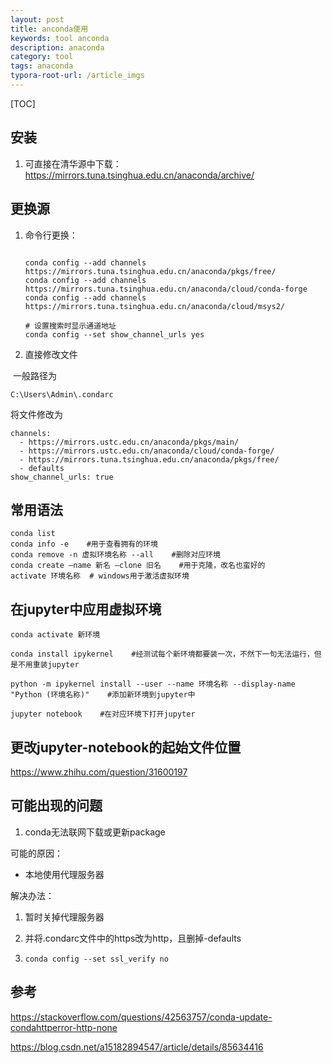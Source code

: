 ```yaml
---
layout: post
title: anconda使用
keywords: tool anconda
description: anaconda
category: tool
tags: anaconda
typora-root-url: /article_imgs
---
```


[TOC]

##  安装

1. 可直接在清华源中下载：https://mirrors.tuna.tsinghua.edu.cn/anaconda/archive/


## 更换源

1. 命令行更换：

   ```
   
   conda config --add channels https://mirrors.tuna.tsinghua.edu.cn/anaconda/pkgs/free/
   conda config --add channels https://mirrors.tuna.tsinghua.edu.cn/anaconda/cloud/conda-forge 
   conda config --add channels https://mirrors.tuna.tsinghua.edu.cn/anaconda/cloud/msys2/
   
   # 设置搜索时显示通道地址
   conda config --set show_channel_urls yes
   ```

2. 直接修改文件

​                 一般路径为

```
C:\Users\Admin\.condarc
```

将文件修改为

```
channels:
  - https://mirrors.ustc.edu.cn/anaconda/pkgs/main/
  - https://mirrors.ustc.edu.cn/anaconda/cloud/conda-forge/
  - https://mirrors.tuna.tsinghua.edu.cn/anaconda/pkgs/free/
  - defaults
show_channel_urls: true
```

## 常用语法

```
conda list
conda info -e    #用于查看拥有的环境
conda remove -n 虚拟环境名称 --all    #删除对应环境
conda create –name 新名 –clone 旧名    #用于克隆，改名也蛮好的
activate 环境名称  # windows用于激活虚拟环境
```

## 在jupyter中应用虚拟环境

```
conda activate 新环境 
 
conda install ipykernel    #经测试每个新环境都要装一次，不然下一句无法运行，但是不用重装jupyter
 
python -m ipykernel install --user --name 环境名称 --display-name "Python (环境名称)"    #添加新环境到jupyter中
 
jupyter notebook    #在对应环境下打开jupyter
```

## 更改jupyter-notebook的起始文件位置

https://www.zhihu.com/question/31600197

## 可能出现的问题

1. conda无法联网下载或更新package

可能的原因：

- 本地使用代理服务器

解决办法：

1. 暂时关掉代理服务器

2. 并将.condarc文件中的https改为http，且删掉-defaults

3. ```
   conda config --set ssl_verify no
   ```

## 参考

https://stackoverflow.com/questions/42563757/conda-update-condahttperror-http-none

https://blog.csdn.net/a15182894547/article/details/85634416